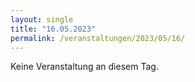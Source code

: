 ```yaml
---
layout: single
title: "16.05.2023"
permalink: /veranstaltungen/2023/05/16/
---
```


Keine Veranstaltung an diesem Tag.
